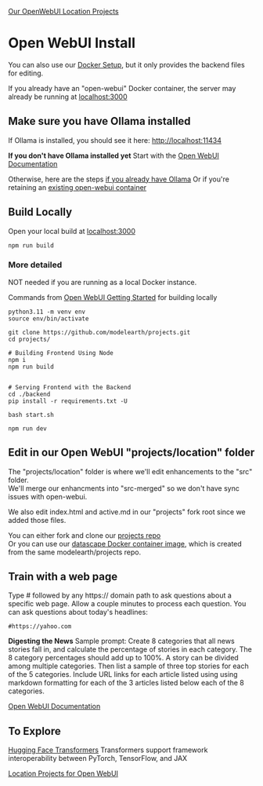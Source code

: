 [Our OpenWebUI Location Projects](../)
# Open WebUI Install
<!--Pinecone -->

You can also use our [Docker Setup](docker), but it only provides the backend files for editing.

If you already have an "open-webui" Docker container, the server may already be running at [localhost:3000](http://localhost:3000)


## Make sure you have Ollama installed

<!--You might need to increase your storage allocation in Docker-->

If Ollama is installed, you should see it here:
[http://localhost:11434](http://localhost:11434)

<!-- Also saw this in Settings > Conections:  http://ollama:11434 -->

**If you don't have Ollama installed yet**
Start with the [Open WebUI Documentation](https://docs.openwebui.com/)

<!--(If you already have an "open-webui" container in Docker, delete or rename it.)-->

<!--
You can run the following in your local projects folder.  

	docker compose up -d --build
-->

<!-- If you already have Ollama running in Docker,
	the above command my exceed the avalable allocated memory. 

Tried again after changind in Docker > Settings > Resources > Advanced
CPU was already at 16
Increased memory limit from 8GB to 24GB
Increase Swap from 1GB to 3GB
-->

Otherwise, here are the steps [if you already have Ollama](https://docs.openwebui.com/)
Or if you're retaining an [existing open-webui container](https://docs.openwebui.com/getting-started/)
<!--
, and using GPU Support, then run:

	docker run -d -p 3000:8080 --gpus=all -v ollama:/root/.ollama -v open-webui:/app/backend/data --name open-webui --restart always ghcr.io/open-webui/open-webui:ollama
-->

## Build Locally

Open your local build at [localhost:3000](http://localhost:3000)

	npm run build

### More detailed

NOT needed if you are running as a local Docker instance.  

Commands from [Open WebUI Getting Started](https://docs.openwebui.com/getting-started/) for building locally

	python3.11 -m venv env
	source env/bin/activate

	git clone https://github.com/modelearth/projects.git
	cd projects/

<!--
	# Copying required .env file
	cp -RPp .env.example .env
-->

	# Building Frontend Using Node
	npm i
	npm run build


	# Serving Frontend with the Backend
	cd ./backend
	pip install -r requirements.txt -U

	bash start.sh

	npm run dev

## Edit in our Open WebUI "projects/location" folder

The "projects/location" folder is where we'll edit enhancements to the "src" folder.  
We'll merge our enhancments into "src-merged" so we don't have sync issues with open-webui.

We also edit index.html and active.md in our "projects" fork root since we added those files.

<span style="color:red; display:none">
We've temporarily deactivated the following while we move it to another repo. It seems that the large size of the Docker container may have filled our storage space, preventing other pages in the model.earth repos from being deployed. Old pages were stuck in the cache.
</span>

You can either fork and clone our [projects repo](https://github.com/ModelEarth/projects)  
Or you can use our [datascape Docker container image](https://github.com/users/datascape/packages/container/package/projects), which is created from the same modelearth/projects repo.

## Train with a web page

Type # followed by any https:// domain path to ask questions about a specific web page. 
Allow a couple minutes to process each question. You can ask questions about today's headlines:

	#https://yahoo.com

**Digesting the News**
Sample prompt: Create 8 categories that all news stories fall in, and calculate the percentage of stories in each category. The 8 category percentages should add up to 100%. A story can be divided among multiple categories. Then list a sample of three top stories for each of the 5 categories. Include URL links for each article listed using using markdown formatting for each of the 3 articles listed below each of the 8 categories.

<!-- npm run preview didn't have an api. flower -->

[Open WebUI Documentation](https://docs.openwebui.com/)


## To Explore

[Hugging Face Transformers](https://huggingface.co/docs/transformers)
Transformers support framework interoperability between PyTorch, TensorFlow, and JAX

[Location Projects for Open WebUI](../)